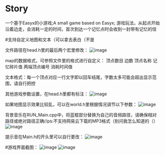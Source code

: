 # Story
一个基于Easyx的小游戏;A small game based on Easyx;
游戏玩法，从起点开始沿着边走，会消耗一定的时间，首次到达一个记忆点时会收到一封带有记忆的信

#支持自定义地图和文本（可以拿去表白（不是

文件路径在head.h里的最后两个宏里修改：
![image](https://github.com/CC-Ming/Story/assets/151418966/85e7bc97-d482-45b2-96d4-bf626d5b3c19)

map的数据格式，可参照文件里的格式进行自定义：
顶点数目 边数
顶点名称 记忆碎片值
两端顶点编号 消耗时间值

文本格式：每一个顶点对应一行文字即以回车结尾，字数太多可能会超出显示范围，请自行把控

其他游戏参数设置，在head.h里都有标注：
![image](https://github.com/CC-Ming/Story/assets/151418966/42f117f9-5f50-4d1e-8942-e945e9ed4501)

如果地图显示效果比较乱，可以在world.h里根据情况调节以下参数：
![image](https://github.com/CC-Ming/Story/assets/151418966/b7b80fe9-0646-4cb2-a0ba-3d7669be123c)

背景音乐在RUN_Main.cpp中，将蓝框部分替换为自己的音频路径，请确保相对路径或绝对路径正确//ps:不支持网易云下载的MP3格式（别问我怎么知道的（）
![image](https://github.com/CC-Ming/Story/assets/151418966/ea208290-2b3f-42ca-a3be-7c67d73547a0)

提示音在Main.h的开头里可以自行更改：
![image](https://github.com/CC-Ming/Story/assets/151418966/fa57a8f0-f6a6-4ce5-b1d3-0af32113e39f)

#游戏界面截图：
![image](https://github.com/CC-Ming/Story/assets/151418966/dc197c2b-4dba-42f3-9f0b-fdfb1536bc62)
![image](https://github.com/CC-Ming/Story/assets/151418966/d30a5c57-d504-4b55-b07e-09c2f39df621)

